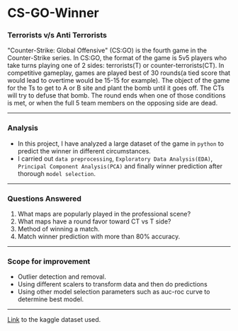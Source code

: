 # CS-GO-Winner
### Terrorists v/s Anti Terrorists

"Counter-Strike: Global Offensive" (CS:GO) is the fourth game in the Counter-Strike series. In CS:GO, the format of the game is 5v5 players who take turns playing one of 2 sides: terrorists(T) or counter-terrorists(CT). In competitive gameplay, games are played best of 30 rounds(a tied score that would lead to overtime would be 15-15 for example). The object of the game for the Ts to get to A or B site and plant the bomb until it goes off. The CTs will try to defuse that bomb. The round ends when one of those conditions is met, or when the full 5 team members on the opposing side are dead. 
___

### Analysis
+ In this project, I have analyzed a large dataset of the game in `python` to predict the winner in different circumstances.
+ I carried out `data preprocessing`, `Exploratory Data Analysis(EDA)`, `Principal Component Analysis(PCA)` and finally winner prediction after thorough `model selection`.
___

### Questions Answered
1. What maps are popularly played in the professional scene?
2. What maps have a round favor toward CT vs T side?
3. Method of winning a match.
4. Match winner prediction with more than 80% accuracy.
___

### Scope for improvement
+ Outlier detection and removal.
+ Using different scalers to transform data and then do predictions
+ Using other model selection parameters such as auc-roc curve to determine best model.
___

[Link](https://www.youtube.com/redirect?event=video_description&redir_token=QUFFLUhqbktfSlVGR3NyZXFkMFZHaERyWUZVaVg1R3NvUXxBQ3Jtc0tta0c5WFNUMkNVV2hFSFhZVmdBUHhtZHdsbVUyTFI0aDlFRG4wSFBYLVM4UnlrUUdCMlJiTE1ocTVWTm1sVDAtSUhseTk3ZWNwSlJVZVEzSzkxckcwS2hhckRLRk16QW5jZHE2NnJMRWZ2NG9OcWxfcw&q=https%3A%2F%2Fwww.kaggle.com%2Fchristianlillelund%2Fcsgo-round-winner-classification&v=DAS0M0Q2Jn8) to the kaggle dataset used.
